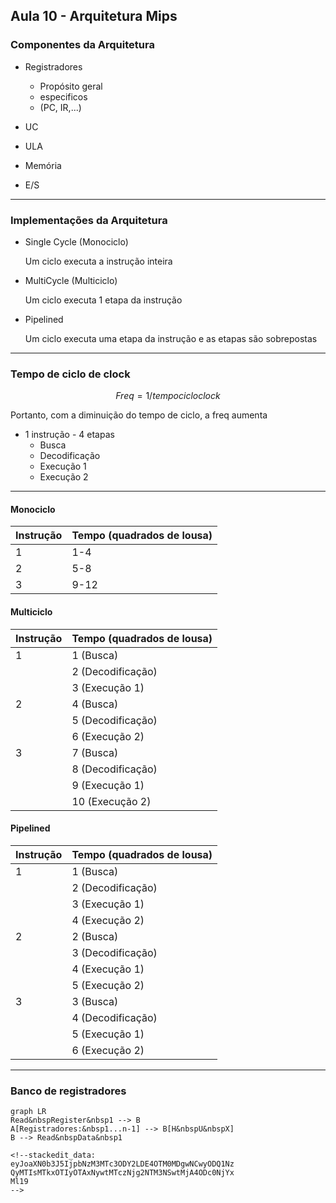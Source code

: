 ## Aula 10 - Arquitetura Mips

### Componentes da Arquitetura

* Registradores
	* Propósito geral
	* especificos
	* (PC, IR,...)

* UC
* ULA
* Memória
* E/S
---

### Implementações da Arquitetura

* Single Cycle (Monociclo)
	
	Um ciclo executa a instrução inteira


* MultiCycle (Multiciclo)
	
	Um ciclo executa 1 etapa da instrução
	


* Pipelined

	Um ciclo executa uma etapa da instrução e as etapas
	são sobrepostas
---

### Tempo de ciclo de clock

$$ Freq = 1/tempo cicloclock $$

Portanto, com a diminuição do tempo de ciclo, a freq aumenta

* 1 instrução - 4 etapas
	* Busca
	* Decodificação
	* Execução 1
	* Execução 2


---

#### Monociclo

|Instrução	|Tempo (quadrados de lousa)|
|---------------|-----------------------|
|1		|1-4 			|
|2		|5-8 			|
|3		|9-12 			|



#### Multiciclo

|Instrução	|Tempo (quadrados de lousa)|
|---------------|-----------------------|
|1		|1 (Busca)		|
|		|2 (Decodificação)	|
|		|3 (Execução 1)		|
|2		|4 (Busca)		|
|		|5 (Decodificação)	|
|		|6 (Execução 2)		|
|3		|7 (Busca)		|
|		|8 (Decodificação)	|
|		|9 (Execução 1)		|
|		|10 (Execução 2)	|

#### Pipelined

|Instrução	|Tempo (quadrados de lousa)			|
|---------------|-----------------------|
|1		|1 (Busca)		|
|		|2 (Decodificação)	|
|		|3 (Execução 1)		|
|		|4 (Execução 2)		|
|2		|2 (Busca)		|
|		|3 (Decodificação)	|
|		|4 (Execução 1)		|
|		|5 (Execução 2)		|
|3		|3 (Busca) &nbsp;	|
|		|4 (Decodificação)	|
|		|5 (Execução 1)		|
|		|6 (Execução 2)		|


---
### Banco de registradores

```mermaid
graph LR
Read&nbspRegister&nbsp1 --> B
A[Registradores:&nbsp1...n-1] --> B[H&nbspU&nbspX] 
B --> Read&nbspData&nbsp1

<!--stackedit_data:
eyJoaXN0b3J5IjpbNzM3MTc3ODY2LDE4OTM0MDgwNCwyODQ1Nz
QyMTIsMTkxOTIyOTAxNywtMTczNjg2NTM3NSwtMjA4ODc0NjYx
Ml19
-->